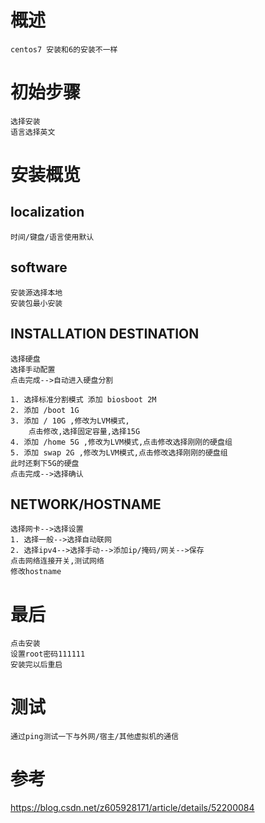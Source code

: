 

# 概述 

    centos7 安装和6的安装不一样

# 初始步骤

    选择安装
    语言选择英文

# 安装概览

## localization

    时间/键盘/语言使用默认

## software

    安装源选择本地 
    安装包最小安装
        
        
## INSTALLATION DESTINATION    

    选择硬盘
    选择手动配置
    点击完成-->自动进入硬盘分割
    
    1. 选择标准分割模式 添加 biosboot 2M
    2. 添加 /boot 1G
    3. 添加 / 10G ,修改为LVM模式,
        点击修改,选择固定容量,选择15G
    4. 添加 /home 5G ,修改为LVM模式,点击修改选择刚刚的硬盘组
    5. 添加 swap 2G ,修改为LVM模式,点击修改选择刚刚的硬盘组
    此时还剩下5G的硬盘
    点击完成-->选择确认
    
## NETWORK/HOSTNAME

    选择网卡-->选择设置
    1. 选择一般-->选择自动联网
    2. 选择ipv4-->选择手动-->添加ip/掩码/网关-->保存
    点击网络连接开关,测试网络
    修改hostname  
    
# 最后

    点击安装
    设置root密码111111  
    安装完以后重启
    
# 测试

    通过ping测试一下与外网/宿主/其他虚拟机的通信    

# 参考

https://blog.csdn.net/z605928171/article/details/52200084    